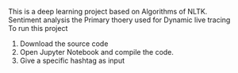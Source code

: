 This is a deep learning project based on Algorithms of NLTK.
<br>
Sentiment analysis the Primary thoery used for Dynamic live tracing
<br>
To run this project
 1) Download the source code
 2) Open Jupyter Notebook and compile the code.
 3) Give a specific hashtag as input
